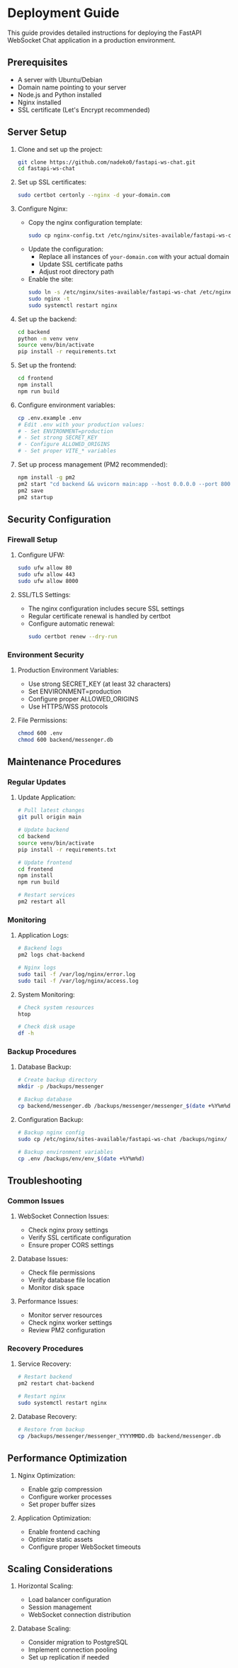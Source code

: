 # Deployment Guide

This guide provides detailed instructions for deploying the FastAPI WebSocket Chat application in a production environment.

## Prerequisites

- A server with Ubuntu/Debian
- Domain name pointing to your server
- Node.js and Python installed
- Nginx installed
- SSL certificate (Let's Encrypt recommended)

## Server Setup

1. Clone and set up the project:
   ```bash
   git clone https://github.com/nadeko0/fastapi-ws-chat.git
   cd fastapi-ws-chat
   ```

2. Set up SSL certificates:
   ```bash
   sudo certbot certonly --nginx -d your-domain.com
   ```

3. Configure Nginx:
   - Copy the nginx configuration template:
     ```bash
     sudo cp nginx-config.txt /etc/nginx/sites-available/fastapi-ws-chat
     ```
   - Update the configuration:
     - Replace all instances of `your-domain.com` with your actual domain
     - Update SSL certificate paths
     - Adjust root directory path
   - Enable the site:
     ```bash
     sudo ln -s /etc/nginx/sites-available/fastapi-ws-chat /etc/nginx/sites-enabled/
     sudo nginx -t
     sudo systemctl restart nginx
     ```

4. Set up the backend:
   ```bash
   cd backend
   python -m venv venv
   source venv/bin/activate
   pip install -r requirements.txt
   ```

5. Set up the frontend:
   ```bash
   cd frontend
   npm install
   npm run build
   ```

6. Configure environment variables:
   ```bash
   cp .env.example .env
   # Edit .env with your production values:
   # - Set ENVIRONMENT=production
   # - Set strong SECRET_KEY
   # - Configure ALLOWED_ORIGINS
   # - Set proper VITE_* variables
   ```

7. Set up process management (PM2 recommended):
   ```bash
   npm install -g pm2
   pm2 start "cd backend && uvicorn main:app --host 0.0.0.0 --port 8000" --name "chat-backend"
   pm2 save
   pm2 startup
   ```

## Security Configuration

### Firewall Setup

1. Configure UFW:
   ```bash
   sudo ufw allow 80
   sudo ufw allow 443
   sudo ufw allow 8000
   ```

2. SSL/TLS Settings:
   - The nginx configuration includes secure SSL settings
   - Regular certificate renewal is handled by certbot
   - Configure automatic renewal:
     ```bash
     sudo certbot renew --dry-run
     ```

### Environment Security

1. Production Environment Variables:
   - Use strong SECRET_KEY (at least 32 characters)
   - Set ENVIRONMENT=production
   - Configure proper ALLOWED_ORIGINS
   - Use HTTPS/WSS protocols

2. File Permissions:
   ```bash
   chmod 600 .env
   chmod 600 backend/messenger.db
   ```

## Maintenance Procedures

### Regular Updates

1. Update Application:
   ```bash
   # Pull latest changes
   git pull origin main

   # Update backend
   cd backend
   source venv/bin/activate
   pip install -r requirements.txt

   # Update frontend
   cd frontend
   npm install
   npm run build

   # Restart services
   pm2 restart all
   ```

### Monitoring

1. Application Logs:
   ```bash
   # Backend logs
   pm2 logs chat-backend

   # Nginx logs
   sudo tail -f /var/log/nginx/error.log
   sudo tail -f /var/log/nginx/access.log
   ```

2. System Monitoring:
   ```bash
   # Check system resources
   htop
   
   # Check disk usage
   df -h
   ```

### Backup Procedures

1. Database Backup:
   ```bash
   # Create backup directory
   mkdir -p /backups/messenger

   # Backup database
   cp backend/messenger.db /backups/messenger/messenger_$(date +%Y%m%d).db
   ```

2. Configuration Backup:
   ```bash
   # Backup nginx config
   sudo cp /etc/nginx/sites-available/fastapi-ws-chat /backups/nginx/
   
   # Backup environment variables
   cp .env /backups/env/env_$(date +%Y%m%d)
   ```

## Troubleshooting

### Common Issues

1. WebSocket Connection Issues:
   - Check nginx proxy settings
   - Verify SSL certificate configuration
   - Ensure proper CORS settings

2. Database Issues:
   - Check file permissions
   - Verify database file location
   - Monitor disk space

3. Performance Issues:
   - Monitor server resources
   - Check nginx worker settings
   - Review PM2 configuration

### Recovery Procedures

1. Service Recovery:
   ```bash
   # Restart backend
   pm2 restart chat-backend

   # Restart nginx
   sudo systemctl restart nginx
   ```

2. Database Recovery:
   ```bash
   # Restore from backup
   cp /backups/messenger/messenger_YYYYMMDD.db backend/messenger.db
   ```

## Performance Optimization

1. Nginx Optimization:
   - Enable gzip compression
   - Configure worker processes
   - Set proper buffer sizes

2. Application Optimization:
   - Enable frontend caching
   - Optimize static assets
   - Configure proper WebSocket timeouts

## Scaling Considerations

1. Horizontal Scaling:
   - Load balancer configuration
   - Session management
   - WebSocket connection distribution

2. Database Scaling:
   - Consider migration to PostgreSQL
   - Implement connection pooling
   - Set up replication if needed